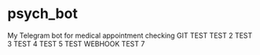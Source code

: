 # psych_bot
My Telegram bot for medical appointment checking
GIT TEST
TEST 2
TEST 3
TEST 4
TEST 5
TEST WEBHOOK
TEST 7
